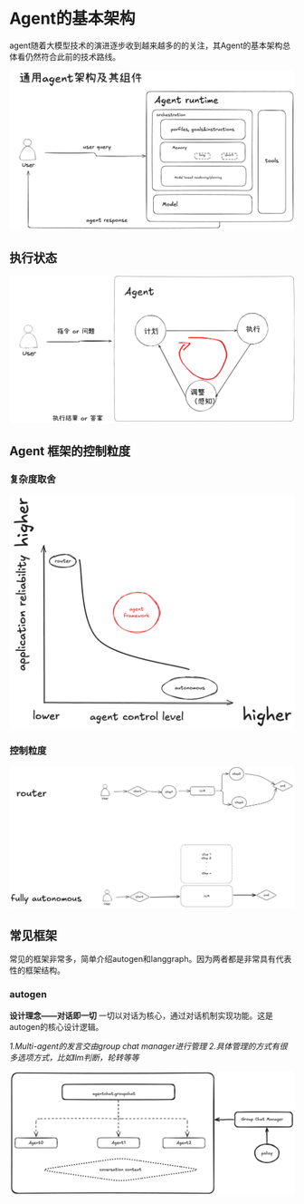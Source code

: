 # Agent的基本架构

agent随着大模型技术的演进逐步收到越来越多的的关注，其Agent的基本架构总体看仍然符合此前的技术路线。

![agent基本架构](https://github.com/xiangyuliu/material_arrangement/blob/main/sources/image/agent%E9%80%9A%E7%94%A8%E6%9E%B6%E6%9E%84%E5%8F%8A%E5%85%B6%E7%BB%84%E4%BB%B6-2025-01-14-1041.png)

## 执行状态


![执行状态](https://github.com/xiangyuliu/material_arrangement/blob/main/sources/image/%E5%91%A8%E6%9C%9F%E6%89%A7%E8%A1%8C%E7%A4%BA%E6%84%8F%E5%9B%BE-2025-01-14-1041.png)


## Agent 框架的控制粒度
### 复杂度取舍
![复杂度平衡](https://github.com/xiangyuliu/material_arrangement/blob/main/sources/image/%E5%A4%8D%E6%9D%82%E5%BA%A6-2025-01-14-1041.png)



### 控制粒度
![控制粒度](https://github.com/xiangyuliu/material_arrangement/blob/main/sources/image/%E4%B8%8D%E5%90%8C%E6%8E%A7%E5%88%B6%E7%A8%8B%E5%BA%A6-2025-01-14-1041.png)


## 常见框架
常见的框架非常多，简单介绍autogen和langgraph。因为两者都是非常具有代表性的框架结构。

### autogen
**设计理念——对话即一切** 一切以对话为核心，通过对话机制实现功能。这是autogen的核心设计逻辑。

*1.Multi-agent的发言交由group chat manager进行管理*
*2.具体管理的方式有很多选项方式，比如llm判断，轮转等等*


![基本角色](https://github.com/xiangyuliu/material_arrangement/blob/main/sources/image/autogen%E5%9F%BA%E6%9C%AC%E8%A7%92%E8%89%B2-2025-01-14-1041.png)

